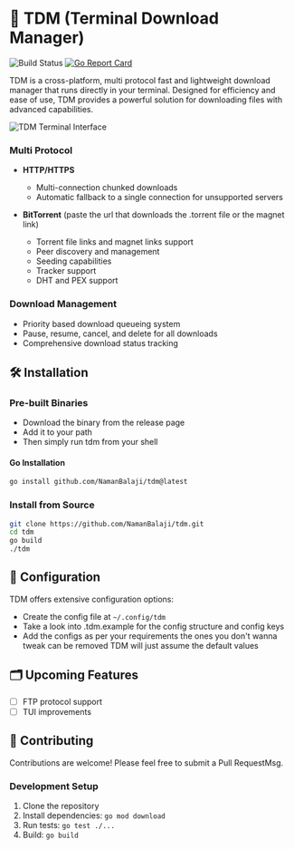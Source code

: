 # 🚀 TDM (Terminal Download Manager)
![Build Status](https://github.com/NamanBalaji/tdm/actions/workflows/ci.yml/badge.svg)
[![Go Report Card](https://goreportcard.com/badge/github.com/NamanBalaji/tdm)](https://goreportcard.com/report/github.com/NamanBalaji/tdm)

TDM is a cross-platform, multi protocol fast and lightweight download manager that runs directly in your terminal. Designed for efficiency and ease of use, TDM provides a powerful solution for downloading files with advanced capabilities.

![TDM Terminal Interface](./assets/tdm_recording.gif)

### Multi Protocol
- **HTTP/HTTPS** 
    - Multi-connection chunked downloads
    - Automatic fallback to a single connection for unsupported servers

- **BitTorrent** (paste the url that downloads the .torrent file or the magnet link)
    - Torrent file links and magnet links support
    - Peer discovery and management
    - Seeding capabilities
    - Tracker support
    - DHT and PEX support

### Download Management
- Priority based download queueing system
- Pause, resume, cancel, and delete for all downloads
- Comprehensive download status tracking

## 🛠️ Installation

### Pre-built Binaries
- Download the binary from the release page 
- Add it to your path 
- Then simply run tdm from your shell

#### Go Installation
```bash
go install github.com/NamanBalaji/tdm@latest
```
### Install from Source
```bash
git clone https://github.com/NamanBalaji/tdm.git
cd tdm
go build
./tdm
```

## 🔧 Configuration

TDM offers extensive configuration options:

- Create the config file at `~/.config/tdm`
- Take a look into .tdm.example for the config structure and config keys 
- Add the configs as per your requirements the ones you don't wanna tweak can be removed TDM will just assume the default values

## 🗂️ Upcoming Features

- [ ] FTP protocol support
- [ ] TUI improvements

## 🤝 Contributing

Contributions are welcome! Please feel free to submit a Pull RequestMsg.

### Development Setup
1. Clone the repository
2. Install dependencies: `go mod download`
3. Run tests: `go test ./...`
4. Build: `go build`

